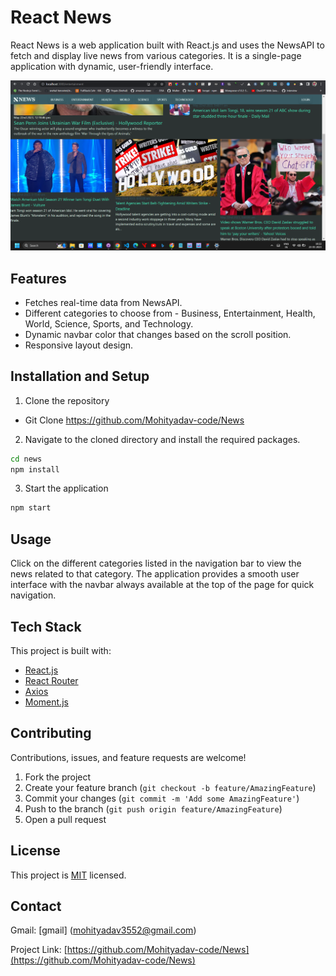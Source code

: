 # React News 

React News  is a web application built with React.js and uses the NewsAPI to fetch and display live news from various categories. It is a single-page application with dynamic, user-friendly interface.

![App Screenshot](./news/public/screenshot2.png)

## Features

- Fetches real-time data from NewsAPI.
- Different categories to choose from - Business, Entertainment, Health, World, Science, Sports, and Technology.
- Dynamic navbar color that changes based on the scroll position.
- Responsive layout design.

## Installation and Setup

1. Clone the repository
 
 - Git Clone https://github.com/Mohityadav-code/News

2. Navigate to the cloned directory and install the required packages.
 
 ```bash
 cd news
npm install
```
3. Start the application

```bash
npm start
```

## Usage

Click on the different categories listed in the navigation bar to view the news related to that category. The application provides a smooth user interface with the navbar always available at the top of the page for quick navigation.

## Tech Stack

This project is built with:

- [React.js](https://reactjs.org/)
- [React Router](https://reactrouter.com/)
- [Axios](https://axios-http.com/)
- [Moment.js](https://momentjs.com/)

## Contributing

Contributions, issues, and feature requests are welcome!

1. Fork the project
2. Create your feature branch (`git checkout -b feature/AmazingFeature`)
3. Commit your changes (`git commit -m 'Add some AmazingFeature'`)
4. Push to the branch (`git push origin feature/AmazingFeature`)
5. Open a pull request

## License

This project is [MIT](https://choosealicense.com/licenses/mit/) licensed.

## Contact
 
Gmail:  [gmail] (mohityadav3552@gmail.com)

Project Link: [https://github.com/Mohityadav-code/News](https://github.com/Mohityadav-code/News)
